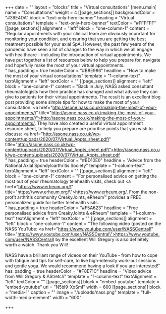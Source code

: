 +++
date = ""
layout = "blocks"
title = "Virtual consultations"
[menu.main]
name = "Consultations"
weight = 4
[[page_sections]]
backgroundColor = "#36E4DA"
block = "text-only-hero-banner"
heading = "Virtual consultations"
template = "text-only-hero-banner"
textColor = "#FFFFFF"
[[page_sections]]
alignment = "left"
block = "one-column-1"
content = "Regular appointments with your clinical team are obviously important for monitoring your condition, and ensuring that you are getting the best treatment possible for your axial SpA. However, the past few years of the pandemic have seen a lot of changes to the way in which we all engage with healthcare - including the introduction of virtual appointments. We have put together a list of resources below to help you prepare for, navigate and hopefully make the most of your virtual appointments.<br>"
has_padding = true
headerColor = "#B8E986"
headline = "How to make the most of your virtual consultations"
template = "1-column-text"
textAlignment = "left"
textColor = ""
[[page_sections]]
alignment = "left"
block = "one-column-1"
content = "Back in July, NASS asked consultant rheumatologists how their practice has changed and what advice they can give to patients for their virtual appointments. The result is an excellent blog post providing some simple tips for how to make the most of your consultation: <a href=\"http://asone.nass.co.uk/making-the-most-of-your-appointments/\" title=\"http://asone.nass.co.uk/making-the-most-of-your-appointments/\">http://asone.nass.co.uk/making-the-most-of-your-appointments/</a>. They have also created a useful virtual appointment resource sheet, to help you prepare are prioritise points that you wish to discuss: <a href=\"http://asone.nass.co.uk/wp-content/uploads/2020/07/Virtual_Appts_sheet.pdf\" title=\"http://asone.nass.co.uk/wp-content/uploads/2020/07/Virtual_Appts_sheet.pdf\">http://asone.nass.co.uk/wp-content/uploads/2020/07/Virtual_Appts_sheet.pdf</a> <br>"
has_padding = true
headerColor = "#BD10E0"
headline = "Advice from the National Axial Spondyloarthritis Society"
template = "1-column-text"
textAlignment = "left"
textColor = ""
[[page_sections]]
alignment = "left"
block = "one-column-1"
content = "For personalised advice on getting the most out of your rheumatology telehealth visits, check out <a href=\"https://www.erheum.org/\" title=\"https://www.erheum.org/\">https://www.erheum.org/</a>. From the non-profit arthritis community CreakyJoints, eRheum™ provides a FREE personalized guide for better telehealth visits.<br>"
has_padding = true
headerColor = "#F5A623"
headline = "Free personalised advice from CreakyJoints & eRheum"
template = "1-column-text"
textAlignment = "left"
textColor = ""
[[page_sections]]
alignment = "left"
block = "one-column-1"
content = "The following video (posted on the NASS YouTube: <a href=\"https://www.youtube.com/user/NASSCentral\" title=\"https://www.youtube.com/user/NASSCentral\">https://www.youtube.com/user/NASSCentral</a>) by the excellent Will Gregory is also definitely worth a watch. Thank you Will! <br><br>NASS have a brilliant range of videos on their YouTube - from how to cope with fatigue and tips for self-care, to live high-intensity work-out sessions and gentle yoga. We would recommend having a look if you are interested!"
has_padding = true
headerColor = "#F8E71C"
headline = "Video advice from Will Gregory & AStretch"
template = "1-column-text"
textAlignment = "left"
textColor = ""
[[page_sections]]
block = "embed-youtube"
template = "embed-youtube"
url = "N5bl9-XoSmI"
width = 600
[[page_sections]]
block = "media-1"
caption = ""
image = "/uploads/nass.png"
template = "full-width-media-element"
width = "600"

+++

